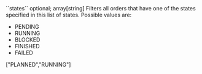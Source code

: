<tr>
	
<td>``states``</td>
	
<td>optional; array[string]</td>
	
<td>Filters all orders that have one of the states specified in this list of states.
Possible values are:

<ul>
<li>PENDING</li>
<li>RUNNING</li>
<li>BLOCKED</li>
<li>FINISHED</li>
<li>FAILED</li>
</ul>

</td><td>["PLANNED","RUNNING"]
</td>
	
<td></td>
	
</tr>
